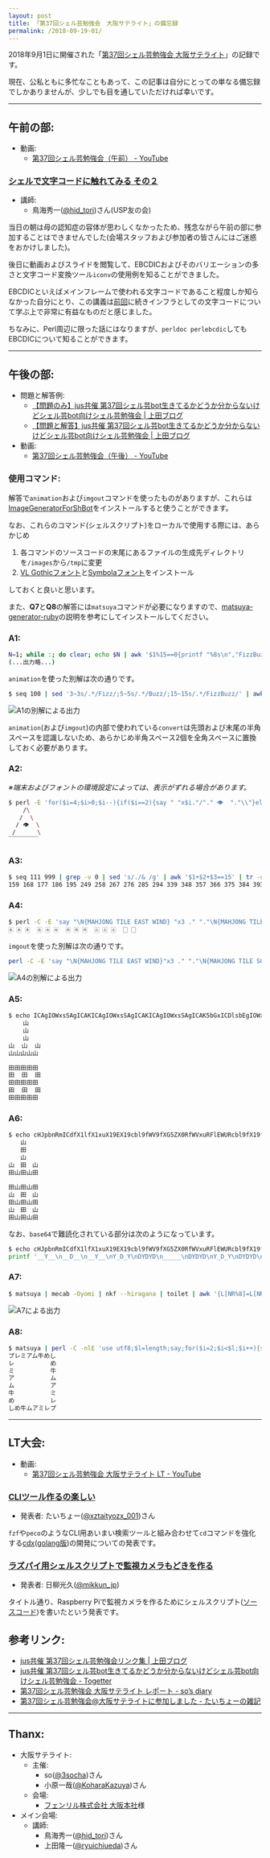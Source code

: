 ```yaml
---
layout: post
title: 「第37回シェル芸勉強会　大阪サテライト」の備忘録
permalink: /2018-09-19-01/
---
```


2018年9月1日に開催された「[第37回シェル芸勉強会 大阪サテライト](https://atnd.org/events/99530)」の記録です。

現在、公私ともに多忙なこともあって、この記事は自分にとっての単なる備忘録でしかありませんが、少しでも目を通していただければ幸いです。

<hr>

## 午前の部:

- 動画:
    - [第37回シェル芸勉強会（午前） - YouTube](https://youtu.be/lG44MHoFVhE)

### [シェルで文字コードに触れてみる その２](https://umidori.github.io/shellgei-37th-am/)

- 講師:
    - 鳥海秀一([@hid_tori](https://twitter.com/hid_tori))さん(USP友の会)

当日の朝は母の認知症の容体が思わしくなかったため、残念ながら午前の部に参加することはできませんでした(会場スタッフおよび参加者の皆さんにはご迷惑をおかけしました)。

後日に動画およびスライドを閲覧して、EBCDICおよびそのバリエーションの多さと文字コード変換ツール`iconv`の使用例を知ることができました。

EBCDICといえばメインフレームで使われる文字コードであること程度しか知らなかった自分にとり、この講義は[前回](https://umidori.github.io/shellgei-36th-am/index.html)に続きインフラとしての文字コードについて学ぶ上で非常に有益なものだと感じました。

ちなみに、Perl周辺に限った話にはなりますが、`perldoc perlebcdic`してもEBCDICについて知ることができます。

<hr>

## 午後の部:

- 問題と解答例:
    - [【問題のみ】jus共催 第37回シェル芸bot生きてるかどうか分からないけどシェル芸bot向けシェル芸勉強会 \| 上田ブログ](https://b.ueda.tech/?post=20180901_shellgei_37_q)
    - [【問題と解答】jus共催 第37回シェル芸bot生きてるかどうか分からないけどシェル芸bot向けシェル芸勉強会 \| 上田ブログ](https://b.ueda.tech/?post=20180901_shellgei_37)
- 動画:
    - [第37回シェル芸勉強会（午後） - YouTube](https://youtu.be/jarx00uILuE)

### 使用コマンド:

解答で`animation`および`imgout`コマンドを使ったものがありますが、これらは[ImageGeneratorForShBot](https://github.com/ryuichiueda/ImageGeneratorForShBot)をインストールすると使うことができます。

なお、これらのコマンド(シェルスクリプト)をローカルで使用する際には、あらかじめ

1. 各コマンドのソースコードの末尾にあるファイルの生成先ディレクトリを`/images`から`/tmp`に変更
2. [VL Gothicフォント](http://vlgothic.dicey.org/)と[Symbolaフォント](http://users.teilar.gr/~g1951d/)をインストール

しておくと良いと思います。

また、**Q7**と**Q8**の解答には`matsuya`コマンドが必要になりますので、[matsuya-generator-ruby](https://github.com/toshia/matsuya-generator-ruby)の説明を参考にしてインストールしてください。

### A1:

```bash
N=1; while :; do clear; echo $N | awk '$1%15==0{printf "%8s\n","FizzBuzz";exit}$1%5==0{printf "%8s\n","Buzz";exit}$1%3==0{printf "%8s\n","Fizz";exit}{printf "%8s\n",$1;exit}'; N=$((N+1)); sleep 1; done
(...出力略...)
```

`animation`を使った別解は次の通りです。

```bash
$ seq 100 | sed '3~3s/.*/Fizz/;5~5s/.*/Buzz/;15~15s/.*/FizzBuzz/' | awk '{printf "%8s\n",$1}' | sed 's/  /　/g' | animation
```

![A1の別解による出力](/assets/2018-09-19-01_A1.gif)

`animation`(および`imgout`)の内部で使われている`convert`は先頭および末尾の半角スペースを認識しないため、あらかじめ半角スペース2個を全角スペースに置換しておく必要があります。

### A2:

*※端末およびフォントの環境設定によっては、表示がずれる場合があります。*

```bash
$ perl -E 'for($i=4;$i>0;$i--){if($i==2){say " "x$i."/"." 👁  "."\\"}else{say " "x$i."/"." "x((4-$i)*2)."\\"}};say "￣"x5'
    /\
   /  \
  / 👁  \
 /      \
￣￣￣￣￣
```

### A3:

```bash
$ seq 111 999 | grep -v 0 | sed 's/./& /g' | awk '$1+$2+$3==15' | tr -d ' ' | xargs
159 168 177 186 195 249 258 267 276 285 294 339 348 357 366 375 384 393 429 438 447 456 465 474 483 492 519 528 537 546 555 564 573 582 591 618 627 636 645 654 663 672 681 717 726 735 744 753 762 771 816 825 834 843 852 861 915 924 933 942 951
```

### A4:

```bash
$ perl -C -E 'say "\N{MAHJONG TILE EAST WIND} "x3 ." "."\N{MAHJONG TILE SOUTH WIND} "x3 ." "."\N{MAHJONG TILE WEST WIND} "x3 ." "."\N{MAHJONG TILE NORTH WIND} "x3 ." "."\N{MAHJONG TILE WHITE DRAGON} "x2'
🀀 🀀 🀀  🀁 🀁 🀁  🀂 🀂 🀂  🀃 🀃 🀃  🀆 🀆
```

`imgout`を使った別解は次の通りです。

```bash
perl -C -E 'say "\N{MAHJONG TILE EAST WIND}"x3 ." "."\N{MAHJONG TILE SOUTH WIND}"x3 ." "."\N{MAHJONG TILE WEST WIND}"x3 ." "."\N{MAHJONG TILE NORTH WIND}"x3 ." "."\N{MAHJONG TILE WHITE DRAGON}"x2' | imgout -f Symbola
```

![A4の別解による出力](/assets/2018-09-19-01_A4.png)

### A5:

```bash
$ echo ICAgIOWxsSAgICAKICAgIOWxsSAgICAKICAgIOWxsSAgICAK5bGxICDlsbEgIOWxsQrlsbHlsbHlsbHlsbHlsbEKICAgICAgICAgIArivaXivaXivaXivaXivaUK4r2lICDivaUgIOK9pQrivaXivaXivaXivaXivaUK4r2lICDivaUgIOK9pQrivaXivaXivaXivaXivaUK | base64 -d
    山
    山
    山
山  山  山
山山山山山

⽥⽥⽥⽥⽥
⽥  ⽥  ⽥
⽥⽥⽥⽥⽥
⽥  ⽥  ⽥
⽥⽥⽥⽥⽥
```

### A6:

```bash
$ echo cHJpbnRmICdfX1lfX1xuX19EX19cbl9fWV9fXG5ZX0RfWVxuRFlEWURcbl9fX19fXG5EWURZRFxuWV9EX1lcbkRZRFlEXG5ZX0RfWVxuRFlEWURcbicgfCBzZWQgJ3kvX1lEL+OAgOWxseeUsC8nCg== | base64 -d | sh
　　山　　
　　田　　
　　山　　
山　田　山
田山田山田
　　　　　
田山田山田
山　田　山
田山田山田
山　田　山
田山田山田
```

なお、`base64`で難読化されている部分は次のようになっています。

```bash
$ echo cHJpbnRmICdfX1lfX1xuX19EX19cbl9fWV9fXG5ZX0RfWVxuRFlEWURcbl9fX19fXG5EWURZRFxuWV9EX1lcbkRZRFlEXG5ZX0RfWVxuRFlEWURcbicgfCBzZWQgJ3kvX1lEL+OAgOWxseeUsC8nCg== | base64 -d
printf '__Y__\n__D__\n__Y__\nY_D_Y\nDYDYD\n_____\nDYDYD\nY_D_Y\nDYDYD\nY_D_Y\nDYDYD\n' | sed 'y/_YD/　山田/'
```

### A7:

```bash
$ matsuya | mecab -Oyomi | nkf --hiragana | toilet | awk '{L[NR%8]=L[NR%8]$0}END{for(i=0;i<=8;i++)print L[i]}' | imgout
```

![A7による出力](/assets/2018-09-19-01_A7.png)

### A8:

```bash
$ matsuya | perl -C -nlE 'use utf8;$l=length;say;for($i=2;$i<$l;$i++){say substr($_,$i-1,1)."　"x($l-2).substr($_,$l-$i,1)};say(scalar reverse)'
プレミアム牛めし
レ　　　　　　め
ミ　　　　　　牛
ア　　　　　　ム
ム　　　　　　ア
牛　　　　　　ミ
め　　　　　　レ
しめ牛ムアミレプ
```

<hr>

## LT大会:

- 動画:
   - [第37回シェル芸勉強会 大阪サテライト LT - YouTube](https://youtu.be/DshN2HzZKEE)

### [CLIツール作るの楽しい](https://www.slideshare.net/xztaityozx/cli-112675711)

- 発表者: たいちょー([@xztaityozx_001](https://twitter.com/xztaityozx_001))さん

`fzf`や`peco`のようなCLI用あいまい検索ツールと組み合わせて`cd`コマンドを強化する[cdx](https://github.com/xztaityozx/cdx)([golang版](https://github.com/xztaityozx/go-cdx))の開発についての発表です。

### [ラズパイ用シェルスクリプトで監視カメラもどきを作る](https://speakerdeck.com/mikkun/shell-script-for-raspberry-pi)

- 発表者: 日柳光久([@mikkun_jp](https://twitter.com/mikkun_jp))

タイトル通り、Raspberry Piで監視カメラを作るためにシェルスクリプト([ソースコード](https://gist.github.com/mikkun/d6d156dea97f8d26ffb752d836dbe940))を書いたという発表です。

## 参考リンク:

- [jus共催 第37回シェル芸勉強会リンク集 \| 上田ブログ](https://b.ueda.tech/?post=20180901_shellgei_37_summary)
- [jus共催 第37回シェル芸bot生きてるかどうか分からないけどシェル芸bot向けシェル芸勉強会 - Togetter](https://togetter.com/li/1262606)
- [第37回シェル芸勉強会 大阪サテライト レポート - so’s diary](https://horo1717.hatenablog.com/entry/2018/09/02/164711)
- [第37回シェル芸勉強会@大阪サテライトに参加しました - たいちょーの雑記](http://xztaityozx.hatenablog.com/entry/2018/09/03/020416)

<hr>

## Thanx:

- 大阪サテライト:
    - 主催:
        - so([@3socha](https://twitter.com/3socha))さん
        - 小原一哉([@KoharaKazuya](https://twitter.com/KoharaKazuya))さん
    - 会場:
        - [フェンリル株式会社 大阪本社](http://www.fenrir-inc.com/)様
- メイン会場:
    - 講師:
        - 鳥海秀一([@hid_tori](https://twitter.com/hid_tori))さん
        - 上田隆一([@ryuichiueda](https://twitter.com/ryuichiueda))さん
